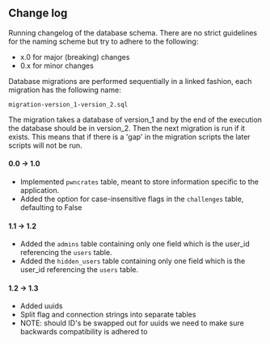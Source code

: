 ## Change log
Running changelog of the database schema. There are no strict guidelines for the naming scheme but try to adhere
to the following:
- x.0 for major (breaking) changes
- 0.x for minor changes

Database migrations are performed sequentially in a linked fashion, each migration has the following name:
```
migration-version_1-version_2.sql
```
The migration takes a database of version_1 and by the end of the execution the database should be in version_2. Then
the next migration is run if it exists. This means that if there is a 'gap' in the migration scripts the later
scripts will not be run.


#### 0.0 -> 1.0
- Implemented `pwncrates` table, meant to store information specific to the application.
- Added the option for case-insensitive flags in the `challenges` table, defaulting to False

#### 1.1 -> 1.2
- Added the `admins` table containing only one field which is the user_id referencing the `users` table. 
- Added the `hidden_users` table containing only one field which is the user_id referencing the `users` table.

#### 1.2 -> 1.3
- Added uuids
- Split flag and connection strings into separate tables
- NOTE: should ID's be swapped out for uuids we need to make sure backwards compatibility is adhered to